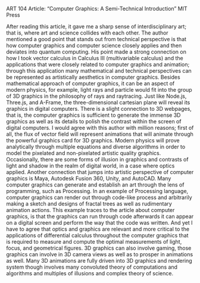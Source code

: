 



ART 104
Article: “Computer Graphics: A Semi-Technical Introduction” MIT Press

After reading this article, it gave me a sharp sense of interdisciplinary art; that is, where art and science collides with each other. The author mentioned a good point that stands out from technical perspective is that how computer graphics and computer science closely applies and then deviates into quantum computing. His point made a strong connection on how I took vector calculus in Calculus III (multivariable calculus) and the applications that were closely related to computer graphics and animation; through this application many mathematical and technical perspectives can be represented as artistically aesthetics in computer graphics. Besides mathematical approach of computer graphics, it can be an aspect of modern physics, for example, light rays and particle would fit into the group of 3D graphics in the philosophy of  rays and raytracing. Just like Node.js, Three.js, and A-Frame, the three-dimensional cartesian plane will reveal its graphics in digital computers. There is a slight connection to 3D webpages, that is, the computer graphics is sufficient to generate the immense 3D graphics as well as its details to polish the contrast within the screen of digital computers. I would agree with this author with million reasons; first of all, the flux of vector field will represent animations that will animate through the powerful graphics card for 3D graphics. Modern physics will prove analytically through multiple equations and diverse algorithms in order to model the pixelated and non-pixelated artistic quality graphics. Occasionally, there are some forms of illusion in graphics and contrasts of light and shadow in the realm of digital world, in a case where optics applied.  Another connection that jumps into artistic perspective of computer graphics is Maya, Autodesk Fusion 360, Unity, and AutoCAD. Many computer graphics can generate and establish an art through the lens of programming, such as Processing. In an example of Processing language, computer graphics can render out through code-like process and arbitrarily making a sketch and designs of fractal trees as well as rudimentary animation actions. This example traces to the article about computer graphics, is that the graphics can run through code afterwards it can appear on a digital screen and perform the way that the code was written. And yet I have to agree that optics and graphics are relevant and more critical to the applications of differential calculus throughout the computer graphics that is required to measure and compute the optimal measurements of light, focus, and geometrical figures. 3D graphics can also involve gaming, those graphics can involve in 3D camera views as well as to prosper in animations as well. Many 3D animations are fully driven into 3D graphics and rendering system though involves many convoluted theory of computations and algorithms and multiples of illusions and complex theory of science.

